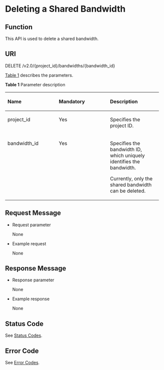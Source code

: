# Deleting a Shared Bandwidth<a name="vpc_sharebandwidth_0003"></a>

## Function<a name="section21768161"></a>

This API is used to delete a shared bandwidth.

## URI<a name="section61695723"></a>

DELETE /v2.0/\{project\_id\}/bandwidths/\{bandwidth\_id\}

[Table 1](#table45251091)  describes the parameters.

**Table  1**  Parameter description

<a name="table45251091"></a>
<table><thead align="left"><tr id="row25040094"><th class="cellrowborder" valign="top" width="33.33333333333333%" id="mcps1.2.4.1.1"><p id="p14981763"><a name="p14981763"></a><a name="p14981763"></a><strong id="b842352706195711"><a name="b842352706195711"></a><a name="b842352706195711"></a>Name</strong></p>
</th>
<th class="cellrowborder" valign="top" width="33.33333333333333%" id="mcps1.2.4.1.2"><p id="p5563313"><a name="p5563313"></a><a name="p5563313"></a><strong id="b84235270615219"><a name="b84235270615219"></a><a name="b84235270615219"></a>Mandatory</strong></p>
</th>
<th class="cellrowborder" valign="top" width="33.33333333333333%" id="mcps1.2.4.1.3"><p id="p47975183"><a name="p47975183"></a><a name="p47975183"></a><strong id="b8423527061645"><a name="b8423527061645"></a><a name="b8423527061645"></a>Description</strong></p>
</th>
</tr>
</thead>
<tbody><tr id="row60784581"><td class="cellrowborder" valign="top" width="33.33333333333333%" headers="mcps1.2.4.1.1 "><p id="p24604028"><a name="p24604028"></a><a name="p24604028"></a>project_id</p>
</td>
<td class="cellrowborder" valign="top" width="33.33333333333333%" headers="mcps1.2.4.1.2 "><p id="p46769243"><a name="p46769243"></a><a name="p46769243"></a>Yes</p>
</td>
<td class="cellrowborder" valign="top" width="33.33333333333333%" headers="mcps1.2.4.1.3 "><p id="p10487112"><a name="p10487112"></a><a name="p10487112"></a>Specifies the project ID. </p>
</td>
</tr>
<tr id="row3475817"><td class="cellrowborder" valign="top" width="33.33333333333333%" headers="mcps1.2.4.1.1 "><p id="p13105749"><a name="p13105749"></a><a name="p13105749"></a>bandwidth_id</p>
</td>
<td class="cellrowborder" valign="top" width="33.33333333333333%" headers="mcps1.2.4.1.2 "><p id="p54932709"><a name="p54932709"></a><a name="p54932709"></a>Yes</p>
</td>
<td class="cellrowborder" valign="top" width="33.33333333333333%" headers="mcps1.2.4.1.3 "><p id="p20364417"><a name="p20364417"></a><a name="p20364417"></a>Specifies the bandwidth ID, which uniquely identifies the bandwidth.</p>
<p id="p759405915917"><a name="p759405915917"></a><a name="p759405915917"></a>Currently, only the shared bandwidth can be deleted.</p>
</td>
</tr>
</tbody>
</table>

## Request Message<a name="section18390601"></a>

-   Request parameter

    None

-   Example request

    None


## Response Message<a name="section31297682"></a>

-   Response parameter

    None

-   Example response

    None


## Status Code<a name="section31981619"></a>

See  [Status Codes](status-codes.md).

## Error Code<a name="section85821649202813"></a>

See  [Error Codes](error-codes.md).

